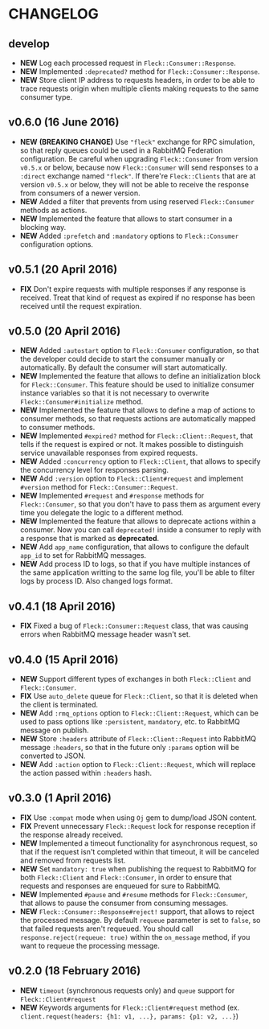 # CHANGELOG #

## develop ##
  - **NEW** Log each processed request in `Fleck::Consumer::Response`.
  - **NEW** Implemented `:deprecated?` method for `Fleck::Consumer::Response`.
  - **NEW** Store client IP address to requests headers, in order to be able to trace requests origin when multiple clients making requests to the same consumer type.

## v0.6.0 (16 June 2016)
  - **NEW** __(BREAKING CHANGE)__ Use `"fleck"` exchange for RPC simulation, so that reply queues could be used in a RabbitMQ Federation configuration.
            Be careful when upgrading `Fleck::Consumer` from version `v0.5.x` or below, because now `Fleck::Consumer` will send responses to a `:direct` exchange
            named `"fleck"`. If there're `Fleck::Clients` that are at version `v0.5.x` or below, they will not be able to receive the response from consumers of a
            newer version.
  - **NEW** Added a filter that prevents from using reserved `Fleck::Consumer` methods as actions.
  - **NEW** Implemented the feature that allows to start consumer in a blocking way.
  - **NEW** Added `:prefetch` and `:mandatory` options to `Fleck::Consumer` configuration options.

## v0.5.1 (20 April 2016)
  - **FIX** Don't expire requests with multiple responses if any response is received. Treat that kind of request as expired if no response has been received
            until the request expiration.

## v0.5.0 (20 April 2016) ##
  - **NEW** Added `:autostart` option to `Fleck::Consumer` configuration, so that the developer could decide to start the consumer manually or automatically. By default
            the consumer will start automatically.
  - **NEW** Implemented the feature that allows to define an initialization block for `Fleck::Consumer`. This feature should be used to initialize consumer instance
            variables so that it is not necessary to overwrite `Fleck::Consumer#initialize` method.
  - **NEW** Implemented the feature that allows to define a map of actions to consumer methods, so that requests actions are automatically mapped to
            consumer methods.
  - **NEW** Implemented `#expired?` method for `Fleck::Client::Request`, that tells if the request is expired or not. It makes possible to
            distinguish service unavailable responses from expired requests.
  - **NEW** Added `:concurrency` option to `Fleck::Client`, that allows to specify the concurrency level for responses parsing.
  - **NEW** Add `:version` option to `Fleck::Client#request` and implement `#version` method for `Fleck::Consumer::Request`.
  - **NEW** Implemented `#request` and `#response` methods for `Fleck::Consumer`, so that you don't have to pass them as argument every time you
            delegate the logic to a different method.
  - **NEW** Implemented the feature that allows to deprecate actions within a consumer. Now you can call `deprecated!` inside a consumer to
            reply with a response that is marked as **deprecated**.
  - **NEW** Add `app_name` configuration, that allows to configure the default `app_id` to set for RabbitMQ messages.
  - **NEW** Add process ID to logs, so that if you have multiple instances of the same application writting to the same log file, you'll be able to filter logs by process ID. Also changed logs format.

## v0.4.1 (18 April 2016) ##
  - **FIX** Fixed a bug of `Fleck::Consumer::Request` class, that was causing errors when RabbitMQ message header wasn't set.

## v0.4.0 (15 April 2016) ##
  - **NEW** Support different types of exchanges in both `Fleck::Client` and `Fleck::Consumer`.
  - **FIX** Use `auto_delete` queue for `Fleck::Client`, so that it is deleted when the client is terminated.
  - **NEW** Add `:rmq_options` option to `Fleck::Client::Request`, which can be used to pass options like `:persistent`, `mandatory`, etc. 
            to RabbitMQ message on publish.
  - **NEW** Store `:headers` attribute of `Fleck::Client::Request` into RabbitMQ message `:headers`, so that in the future only
            `:params` option will be converted to JSON.
  - **NEW** Add `:action` option to `Fleck::Client::Request`, which will replace the action passed within `:headers` hash.

## v0.3.0 (1 April 2016)
  - **FIX** Use `:compat` mode when using `Oj` gem to dump/load JSON content.
  - **FIX** Prevent unnecessary `Fleck::Request` lock for response reception if the response already received.
  - **NEW** Implemented a timeout functionality for asynchronous request, so that if the request isn't completed within that timeout, it will be canceled and removed from
            requests list.
  - **NEW** Set `mandatory: true` when publishing the request to RabbitMQ for both `Fleck::Client` and `Fleck::Consumer`, in order to ensure that requests and responses
            are enqueued for sure to RabbitMQ.
  - **NEW** Implemented `#pause` and `#resume` methods for `Fleck::Consumer`, that allows to pause the consumer from consuming messages.
  - **NEW** `Fleck::Consumer::Response#reject!` support, that allows to reject the processed message. By default `requeue` parameter is set to `false`, so that
            failed requests aren't requeued. You should call `response.reject(requeue: true)` within the `on_message` method, if you want to requeue the processing
            message.

## v0.2.0 (18 February 2016)
  - **NEW** `timeout` (synchronous requests only) and `queue` support for `Fleck::Client#request`
  - **NEW** Keywords arguments for `Fleck::Client#request` method (ex. `client.request(headers: {h1: v1, ...}, params: {p1: v2, ...}`)